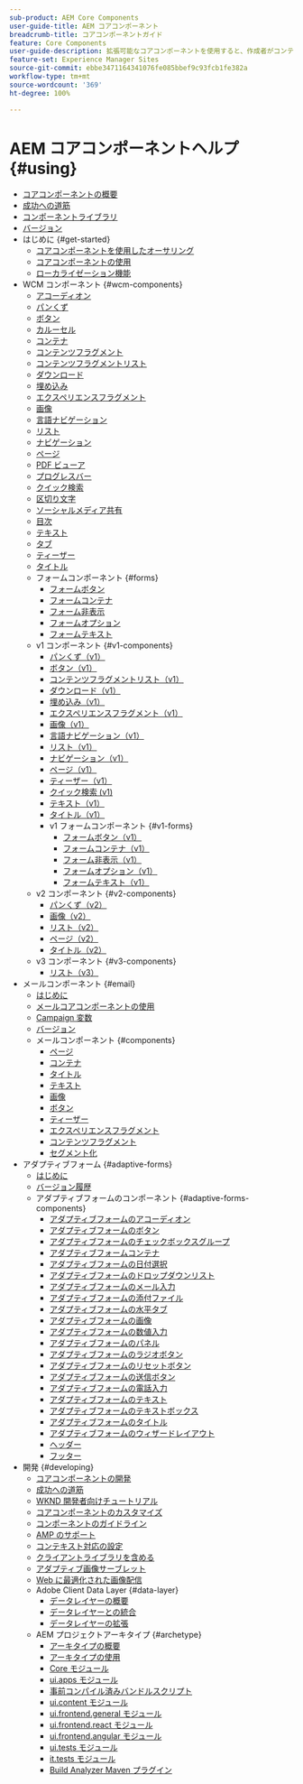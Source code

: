 ```yaml
---
sub-product: AEM Core Components
user-guide-title: AEM コアコンポーネント
breadcrumb-title: コアコンポーネントガイド
feature: Core Components
user-guide-description: 拡張可能なコアコンポーネントを使用すると、作成者がコンテンツを容易に作成できます。
feature-set: Experience Manager Sites
source-git-commit: ebbe3471164341076fe085bbef9c93fcb1fe382a
workflow-type: tm+mt
source-wordcount: '369'
ht-degree: 100%

---
```



# AEM コアコンポーネントヘルプ {#using}

+ [コアコンポーネントの概要 ](/help/introduction.md)
+ [成功への道筋](/help/developing/success.md)
+ [コンポーネントライブラリ](https://adobe.com/go/aem_cmp_library_jp)
+ [バージョン](/help/versions.md)
+ はじめに {#get-started}
   + [コアコンポーネントを使用したオーサリング](/help/get-started/authoring.md)
   + [コアコンポーネントの使用](/help/get-started/using.md)
   + [ローカライゼーション機能](/help/get-started/localization.md)
+ WCM コンポーネント {#wcm-components}
   + [アコーディオン](/help/components/accordion.md)
   + [パンくず](/help/components/breadcrumb.md)
   + [ボタン](/help/components/button.md)
   + [カルーセル](/help/components/carousel.md)
   + [コンテナ](/help/components/container.md)
   + [コンテンツフラグメント](/help/components/content-fragment-component.md)
   + [コンテンツフラグメントリスト](/help/components/content-fragment-list.md)
   + [ダウンロード](/help/components/download.md)
   + [埋め込み](/help/components/embed.md)
   + [エクスペリエンスフラグメント](/help/components/experience-fragment.md)
   + [画像](/help/components/image.md)
   + [言語ナビゲーション](/help/components/language-navigation.md)
   + [リスト](/help/components/list.md)
   + [ナビゲーション](/help/components/navigation.md)
   + [ページ](/help/components/page.md)
   + [PDF ビューア](/help/components/pdf-viewer.md)
   + [プログレスバー](/help/components/progress-bar.md)
   + [クイック検索](/help/components/quick-search.md)
   + [区切り文字](/help/components/separator.md)
   + [ソーシャルメディア共有](/help/components/sharing.md)
   + [目次](/help/components/tableofcontents.md)
   + [テキスト](/help/components/text.md)
   + [タブ](/help/components/tabs.md)
   + [ティーザー](/help/components/teaser.md)
   + [タイトル](/help/components/title.md)
   + フォームコンポーネント {#forms}
      + [フォームボタン](/help/components/forms/form-button.md)
      + [フォームコンテナ](/help/components/forms/form-container.md)
      + [フォーム非表示](/help/components/forms/form-hidden.md)
      + [フォームオプション](/help/components/forms/form-options.md)
      + [フォームテキスト](/help/components/forms/form-text.md)
   + v1 コンポーネント {#v1-components}
      + [パンくず（v1）](/help/components/v1/breadcrumb-v1.md)
      + [ボタン（v1）](/help/components/v1/button.md)
      + [コンテンツフラグメントリスト（v1）](/help/components/v1/content-fragment-list.md)
      + [ダウンロード（v1）](/help/components/v1/download.md)
      + [埋め込み（v1）](/help/components/v1/embed.md)
      + [エクスペリエンスフラグメント（v1）](/help/components/v1/experience-fragment.md)
      + [画像（v1）](/help/components/v1/image-v1.md)
      + [言語ナビゲーション（v1）](/help/components/v1/language-navigation.md)
      + [リスト（v1）](/help/components/v1/list-v1.md)
      + [ナビゲーション（v1）](/help/components/v1/navigation.md)
      + [ページ（v1）](/help/components/v1/page-v1.md)
      + [ティーザー（v1）](/help/components/v1/teaser.md)
      + [クイック検索 (v1)](/help/components/v1/quick-search.md)
      + [テキスト（v1）](/help/components/v1/text-v1.md)
      + [タイトル（v1）](/help/components/v1/title-v1.md)
      + v1 フォームコンポーネント {#v1-forms}
         + [フォームボタン（v1）](/help/components/v1/form-button-v1.md)
         + [フォームコンテナ（v1）](/help/components/v1/form-container-v1.md)
         + [フォーム非表示（v1）](/help/components/v1/form-hidden-v1.md)
         + [フォームオプション（v1）](/help/components/v1/form-options-v1.md)
         + [フォームテキスト（v1）](/help/components/v1/form-text-v1.md)
   + v2 コンポーネント {#v2-components}
      + [パンくず（v2）](/help/components/v2/breadcrumb.md)
      + [画像（v2）](/help/components/v2/image.md)
      + [リスト（v2）](/help/components/v2/list.md)
      + [ページ（v2）](/help/components/v2/page.md)
      + [タイトル（v2）](/help/components/v2/title.md)
   + v3 コンポーネント {#v3-components}
      + [リスト（v3）](/help/components/v3/list.md)
+ メールコンポーネント {#email}
   + [はじめに](/help/email/introduction.md)
   + [メールコアコンポーネントの使用](/help/email/using.md)
   + [Campaign 変数](/help/email/campaign-variables.md)
   + [バージョン](/help/email/versions.md)
   + メールコンポーネント {#components}
      + [ページ](/help/email/components/page.md)
      + [コンテナ](/help/email/components/container.md)
      + [タイトル](/help/email/components/title.md)
      + [テキスト](/help/email/components/text.md)
      + [画像](/help/email/components/image.md)
      + [ボタン](/help/email/components/button.md)
      + [ティーザー](/help/email/components/teaser.md)
      + [エクスペリエンスフラグメント](/help/email/components/experience-fragment.md)
      + [コンテンツフラグメント](/help/email/components/content-fragment.md)
      + [セグメント化](/help/email/components/segmentation.md)
+ アダプティブフォーム {#adaptive-forms}
   + [はじめに](/help/adaptive-forms/introduction.md)
   + [バージョン履歴](/help/adaptive-forms/version.md)
   + アダプティブフォームのコンポーネント {#adaptive-forms-components}
      + [アダプティブフォームのアコーディオン](/help/adaptive-forms/components/accordion.md)
      + [アダプティブフォームのボタン](/help/adaptive-forms/components/button.md)
      + [アダプティブフォームのチェックボックスグループ](/help/adaptive-forms/components/checkbox-group.md)
      + [アダプティブフォームコンテナ](/help/adaptive-forms/components/form-container.md)
      + [アダプティブフォームの日付選択](/help/adaptive-forms/components/date-picker.md)
      + [アダプティブフォームのドロップダウンリスト](/help/adaptive-forms/components/drop-down.md)
      + [アダプティブフォームのメール入力](/help/adaptive-forms/components/email-input.md)
      + [アダプティブフォームの添付ファイル](/help/adaptive-forms/components/file-attachment.md)
      + [アダプティブフォームの水平タブ](/help/adaptive-forms/components/horizontal-tabs.md)
      + [アダプティブフォームの画像](/help/adaptive-forms/components/image.md)
      + [アダプティブフォームの数値入力](/help/adaptive-forms/components/number-input.md)
      + [アダプティブフォームのパネル](/help/adaptive-forms/components/panel-container.md)
      + [アダプティブフォームのラジオボタン](/help/adaptive-forms/components/radio-button.md)
      + [アダプティブフォームのリセットボタン](/help/adaptive-forms/components/reset-button.md)
      + [アダプティブフォームの送信ボタン](/help/adaptive-forms/components/submit-button.md)
      + [アダプティブフォームの電話入力](/help/adaptive-forms/components/telephone-input.md)
      + [アダプティブフォームのテキスト](/help/adaptive-forms/components/text.md)
      + [アダプティブフォームのテキストボックス](/help/adaptive-forms/components/text-input.md)
      + [アダプティブフォームのタイトル](/help/adaptive-forms/components/title.md)
      + [アダプティブフォームのウィザードレイアウト](/help/adaptive-forms/components/wizard.md)
      + [ヘッダー](/help/adaptive-forms/components/header.md)
      + [フッター](/help/adaptive-forms/components/footer.md)
+ 開発 {#developing}
   + [コアコンポーネントの開発](/help/developing/overview.md)
   + [成功への道筋](https://experienceleague.adobe.com/docs/experience-manager-core-components/using/success.html?lang=ja)
   + [WKND 開発者向けチュートリアル](https://experienceleague.adobe.com/docs/experience-manager-learn/getting-started-wknd-tutorial-develop/overview.html?lang=ja)
   + [コアコンポーネントのカスタマイズ](/help/developing/customizing.md)
   + [コンポーネントのガイドライン](/help/developing/guidelines.md)
   + [AMP のサポート](/help/developing/amp.md)
   + [コンテキスト対応の設定](/help/developing/context-aware-configs.md)
   + [クライアントライブラリを含める](/help/developing/including-clientlibs.md)
   + [アダプティブ画像サーブレット](/help/developing/adaptive-image-servlet.md)
   + [Web に最適化された画像配信](/help/developing/web-optimized-image-delivery.md)
   + Adobe Client Data Layer {#data-layer}
      + [データレイヤーの概要](/help/developing/data-layer/overview.md)
      + [データレイヤーとの統合](/help/developing/data-layer/integrations.md)
      + [データレイヤーの拡張](/help/developing/data-layer/extending.md)
   + AEM プロジェクトアーキタイプ {#archetype}
      + [アーキタイプの概要](/help/developing/archetype/overview.md)
      + [アーキタイプの使用](/help/developing/archetype/using.md)
      + [Core モジュール](/help/developing/archetype/core.md)
      + [ui.apps モジュール](/help/developing/archetype/uiapps.md)
      + [事前コンパイル済みバンドルスクリプト](/help/developing/archetype/precompiled-bundled-scripts.md)
      + [ui.content モジュール](/help/developing/archetype/uicontent.md)
      + [ui.frontend.general モジュール](/help/developing/archetype/uifrontend.md)
      + [ui.frontend.react モジュール](/help/developing/archetype/uifrontend-react.md)
      + [ui.frontend.angular モジュール](/help/developing/archetype/uifrontend-angular.md)
      + [ui.tests モジュール](/help/developing/archetype/uitests.md)
      + [it.tests モジュール](/help/developing/archetype/ittests.md)
      + [Build Analyzer Maven プラグイン](/help/developing/archetype/build-analyzer-maven-plugin.md)
